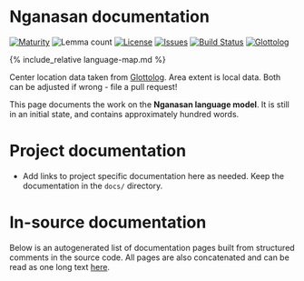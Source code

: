# Nganasan documentation

<div class="twocolumn map" markdown="1">

[![Maturity](https://img.shields.io/endpoint?url=https%3A%2F%2Fraw.githubusercontent.com%2Fgiellalt%2Flang-nio%2Fgh-pages%2Fmaturity.json)](https://giellalt.github.io/MaturityClassification.html)
![Lemma count](https://img.shields.io/endpoint?url=https%3A%2F%2Fraw.githubusercontent.com%2Fgiellalt%2Flang-nio%2Fgh-pages%2Flemmacount.json)
[![License](https://img.shields.io/github/license/giellalt/lang-nio)](https://github.com/giellalt/lang-nio/blob/main/LICENSE)
[![Issues](https://img.shields.io/github/issues/giellalt/lang-nio)](https://github.com/giellalt/lang-nio/issues)
[![Build Status](https://builds.giellalt.org/api/badge/lang-nio?label=CI)](https://builds.giellalt.org/pipelines/lang-nio/builds/latest)
[![Glottolog](https://img.shields.io/badge/Glottolog-green)](https://glottolog.org/resource/languoid/id/ngan1291)

{% include_relative language-map.md %}

Center location data taken from [Glottolog](https://glottolog.org/). Area extent is local data. Both can be adjusted if wrong - file a pull request!

</div>

This page documents the work on the **Nganasan language model**. 
It is still in an initial state, and contains approximately
hundred words.

# Project documentation

* Add links to project specific documentation here as needed. Keep the documentation in the `docs/` directory.

# In-source documentation

Below is an autogenerated list of documentation pages built from structured comments in the source code. All pages are also concatenated and can be read as one long text [here](nio.md).
